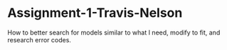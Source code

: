 # Assignment-1-Travis-Nelson

How to better search for models similar to what I need, modify to fit, and research error codes.
